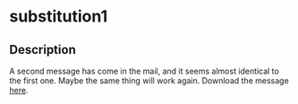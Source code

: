 # substitution1

## Description
A second message has come in the mail, and it seems almost identical to the first one. Maybe the same thing will work again.
Download the message [here](https://artifacts.picoctf.net/c/419/message.txt).
